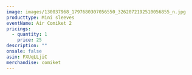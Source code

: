 ```yaml
---
image: images/130037968_1797680307056550_3262072192510056855_n.jpg
producttype: Mini sleeves
eventName: Air Comiket 2
pricings:
  - quantity: 1
    price: 25
description: ""
onsale: false
asin: FXUqLLjiC
merchandise: comiket
---
```


